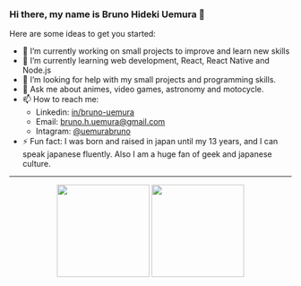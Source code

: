 ### Hi there, my name is Bruno Hideki Uemura 👋

Here are some ideas to get you started:

- 🔭 I’m currently working on small projects to improve and learn new skills
- 🌱 I’m currently learning web development, React, React Native and Node.js
- 🤔 I’m looking for help with my small projects and programming skills.
- 💬 Ask me about animes, video games, astronomy and motocycle.
- 📫 How to reach me: 
  - Linkedin: [in/bruno-uemura](https://www.linkedin.com/in/bruno-hideki-uemura-918589139/)
  - Email: [bruno.h.uemura@gmail.com](mailto:bruno.h.uemura@gmail.com)
  - Intagram: [@uemurabruno](https://www.instagram.com/uemurabruno/)
- ⚡ Fun fact: I was born and raised in japan until my 13 years, and I can speak japanese fluently. Also I am a huge fan of geek and japanese culture.

---
<p align="center">
  <p align="center">
    <img height=165 align="center" src="https://github-readme-stats.vercel.app/api?username=BrunoUemura&show_icons=true&count_private=true&title_color=ffffff&icon_color=bb2acf&text_color=daf7dc&bg_color=151515"/>
    <img height=165 align="center" src="https://github-readme-stats.vercel.app/api/top-langs/?username=BrunoUemura&layout=compact&title_color=ffffff&icon_color=bb2acf&text_color=daf7dc&bg_color=151515"/> 
</p>
